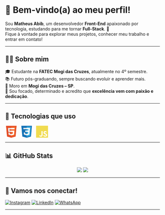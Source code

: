 # 👋 Bem-vindo(a) ao meu perfil!

Sou **Matheus Abib**, um desenvolvedor **Front-End** apaixonado por tecnologia, estudando para me tornar **Full-Stack**. 🚀  
Fique à vontade para explorar meus projetos, conhecer meu trabalho e entrar em contato!

---

## 🧑‍💻 Sobre mim

🎓 Estudante na **FATEC Mogi das Cruzes**, atualmente no 4º semestre.  
📚 Futuro pós-graduando, sempre buscando evoluir e aprender mais.  
📍 Moro em **Mogi das Cruzes – SP**.  
🧠 Sou focado, determinado e acredito que **excelência vem com paixão e dedicação**.

---

## 🚀 Tecnologias que uso

<div style="display: flex; gap: 10px;">
  <img src="https://raw.githubusercontent.com/devicons/devicon/master/icons/html5/html5-original.svg" height="40" alt="HTML5"/>
  <img src="https://raw.githubusercontent.com/devicons/devicon/master/icons/css3/css3-original.svg" height="40" alt="CSS3"/>
  <img src="https://raw.githubusercontent.com/devicons/devicon/master/icons/javascript/javascript-plain.svg" height="40" alt="JavaScript"/>
</div>

---

## 📊 GitHub Stats

<div align="center">
  <img height="180em" src="https://github-readme-stats.vercel.app/api?username=MatheusAbib&show_icons=true&theme=tokyonight&include_all_commits=true&count_private=true"/>
  <img height="180em" src="https://github-readme-stats.vercel.app/api/top-langs/?username=MatheusAbib&layout=compact&langs_count=6&theme=tokyonight"/>
</div>

---

## 📱 Vamos nos conectar!

[![Instagram](https://img.shields.io/badge/-Instagram-%23E4405F?style=for-the-badge&logo=instagram&logoColor=white)](https://www.instagram.com/mathabib_/)
[![LinkedIn](https://img.shields.io/badge/-LinkedIn-%230077B5?style=for-the-badge&logo=linkedin&logoColor=white)](https://www.linkedin.com/in/matheus-abib-382602301/)
[![WhatsApp](https://img.shields.io/badge/-WhatsApp-%2325D366?style=for-the-badge&logo=whatsapp&logoColor=white)](https://api.whatsapp.com/send?phone=5511975072008&text=Olá,%20gostaria%20de%20conectar%20contigo.)

---
